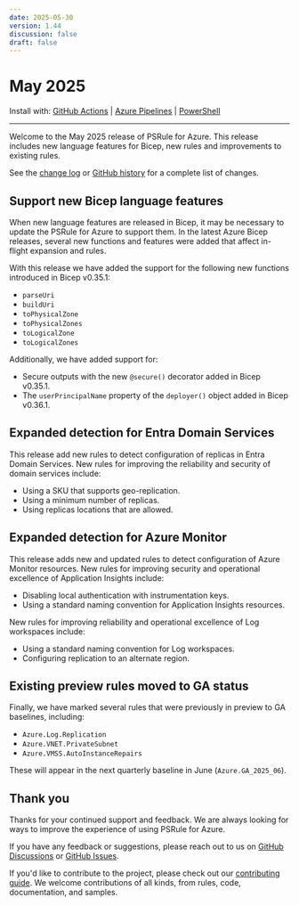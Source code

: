 ```yaml
---
date: 2025-05-30
version: 1.44
discussion: false
draft: false
---
```


# May 2025

<!-- update:fix 1.44.1 -->

Install with: [GitHub Actions](../install.md#with-github-actions) | [Azure Pipelines](../install.md#with-azure-pipelines) | [PowerShell](../install.md#with-powershell)

---

Welcome to the May 2025 release of PSRule for Azure.
This release includes new language features for Bicep, new rules and improvements to existing rules.

See the [change log][6] or [GitHub history][7] for a complete list of changes.

## Support new Bicep language features

When new language features are released in Bicep, it may be necessary to update the PSRule for Azure to support them.
In the latest Azure Bicep releases, several new functions and features were added that affect in-flight expansion and rules.

With this release we have added the support for the following new functions introduced in Bicep v0.35.1:

- `parseUri`
- `buildUri`
- `toPhysicalZone`
- `toPhysicalZones`
- `toLogicalZone`
- `toLogicalZones`

Additionally, we have added support for:

- Secure outputs with the new `@secure()` decorator added in Bicep v0.35.1.
- The `userPrincipalName` property of the `deployer()` object added in Bicep v0.36.1.

## Expanded detection for Entra Domain Services

This release add new rules to detect configuration of replicas in Entra Domain Services.
New rules for improving the reliability and security of domain services include:

- Using a SKU that supports geo-replication.
- Using a minimum number of replicas.
- Using replicas locations that are allowed.

## Expanded detection for Azure Monitor

This release adds new and updated rules to detect configuration of Azure Monitor resources.
New rules for improving security and operational excellence of Application Insights include:

- Disabling local authentication with instrumentation keys.
- Using a standard naming convention for Application Insights resources.

New rules for improving reliability and operational excellence of Log workspaces include:

- Using a standard naming convention for Log workspaces.
- Configuring replication to an alternate region.

## Existing preview rules moved to GA status

Finally, we have marked several rules that were previously in preview to GA baselines, including:

- `Azure.Log.Replication`
- `Azure.VNET.PrivateSubnet`
- `Azure.VMSS.AutoInstanceRepairs`

These will appear in the next quarterly baseline in June (`Azure.GA_2025_06`).

## Thank you

Thanks for your continued support and feedback.
We are always looking for ways to improve the experience of using PSRule for Azure.

If you have any feedback or suggestions, please reach out to us on [GitHub Discussions][3] or [GitHub Issues][4].

If you'd like to contribute to the project, please check out our [contributing guide][5].
We welcome contributions of all kinds, from rules, code, documentation, and samples.

  [3]: https://github.com/Azure/PSRule.Rules.Azure/discussions
  [4]: https://github.com/Azure/PSRule.Rules.Azure/issues
  [5]: ../license-contributing/get-started-contributing.md
  [6]: ../changelog.md#v1440
  [7]: https://github.com/Azure/PSRule.Rules.Azure/compare/v1.43.0...v1.44.0
